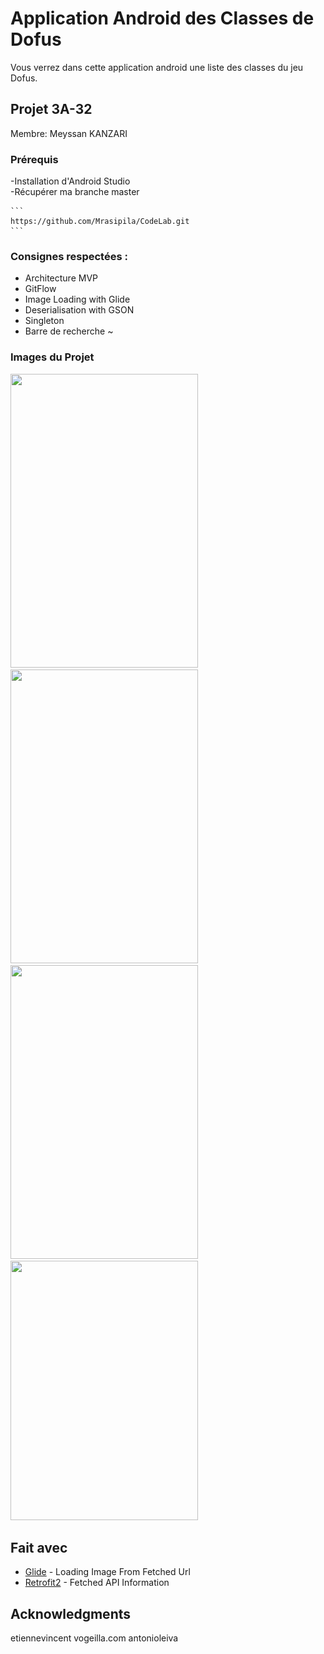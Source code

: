 # Application Android des Classes de Dofus

Vous verrez dans cette application android une liste des classes du jeu Dofus. 

## Projet 3A-32

Membre: Meyssan KANZARI

### Prérequis

-Installation d'Android Studio </br>
-Récupérer ma branche master

    ```
    https://github.com/Mrasipila/CodeLab.git
    ```

### Consignes respectées :

- Architecture MVP
- GitFlow
- Image Loading with Glide
- Deserialisation with GSON
- Singleton
- Barre de recherche ~


### Images du Projet


 <div>
    <div class="inline-block">
        <img src="img/img/Capture d’écran 2020-05-10 à 00.43.24.png" width="300" height="470">
    </div>
    <div class="inline-block">
        <img src ="img/img/Capture d’écran 2020-05-10 à 00.47.08.png" width="300" height="470">
    </div>
</div>
<div>
    <div class="inline-block">
        <img src ="img/img/Capture d’écran 2020-05-10 à 00.44.02.png" width="300" height="470">
    </div>
    <div class="inline-block">
        <img src ="img/img/Capture d’écran 2020-05-10 à 00.45.12.png" width="300" height="415">
    </div>
</div>



## Fait avec


* [Glide](https://github.com/bumptech/glide) - Loading Image From Fetched Url
* [Retrofit2](https://github.com/square/retrofit) - Fetched API Information 


## Acknowledgments

etiennevincent
vogeilla.com
antonioleiva


